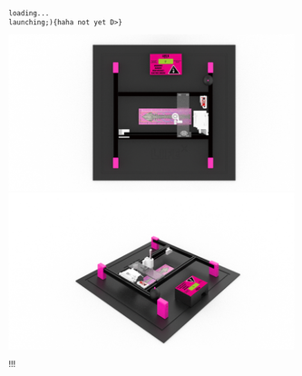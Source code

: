 ```
loading...
launching;){haha not yet D>}
```

![](../images/PLAN.jpg)
![](../images/RENDERING.jpg)

!!! 